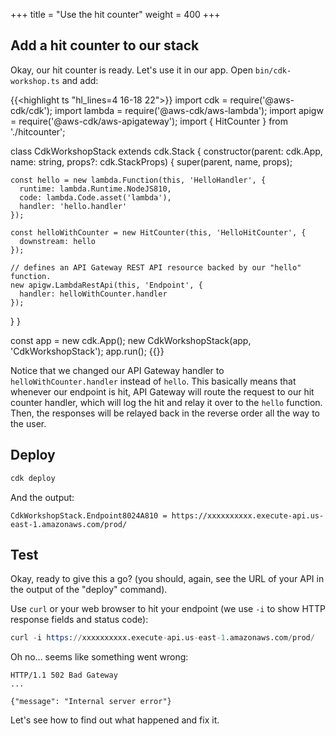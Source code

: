 +++
title = "Use the hit counter"
weight = 400
+++

## Add a hit counter to our stack

Okay, our hit counter is ready. Let's use it in our app. Open `bin/cdk-workshop.ts` and add:

{{<highlight ts "hl_lines=4 16-18 22">}}
import cdk = require('@aws-cdk/cdk');
import lambda = require('@aws-cdk/aws-lambda');
import apigw = require('@aws-cdk/aws-apigateway');
import { HitCounter } from './hitcounter';

class CdkWorkshopStack extends cdk.Stack {
  constructor(parent: cdk.App, name: string, props?: cdk.StackProps) {
    super(parent, name, props);

    const hello = new lambda.Function(this, 'HelloHandler', {
      runtime: lambda.Runtime.NodeJS810,
      code: lambda.Code.asset('lambda'),
      handler: 'hello.handler'
    });

    const helloWithCounter = new HitCounter(this, 'HelloHitCounter', {
      downstream: hello
    });

    // defines an API Gateway REST API resource backed by our "hello" function.
    new apigw.LambdaRestApi(this, 'Endpoint', {
      handler: helloWithCounter.handler
    });
  }
}

const app = new cdk.App();
new CdkWorkshopStack(app, 'CdkWorkshopStack');
app.run();
{{</highlight>}}

Notice that we changed our API Gateway handler to `helloWithCounter.handler`
instead of `hello`. This basically means that whenever our endpoint is hit, API
Gateway will route the request to our hit counter handler, which will log the
hit and relay it over to the `hello` function. Then, the responses will be
relayed back in the reverse order all the way to the user.

## Deploy

```s
cdk deploy
```

And the output:

```
CdkWorkshopStack.Endpoint8024A810 = https://xxxxxxxxxx.execute-api.us-east-1.amazonaws.com/prod/
```

## Test

Okay, ready to give this a go? (you should, again, see the URL of your API in
the output of the "deploy" command).

Use `curl` or your web browser to hit your endpoint (we use `-i` to show HTTP
response fields and status code):

```s
curl -i https://xxxxxxxxxx.execute-api.us-east-1.amazonaws.com/prod/
```

Oh no... seems like something went wrong:

```
HTTP/1.1 502 Bad Gateway
...

{"message": "Internal server error"}
```

Let's see how to find out what happened and fix it.